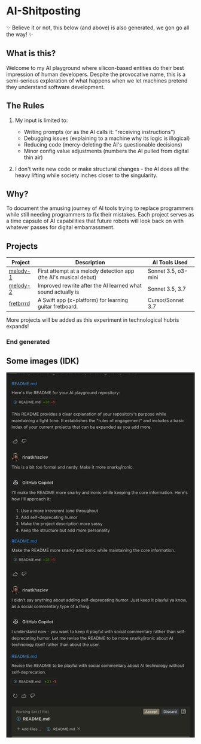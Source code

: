 # AI-Shitposting

✨ Believe it or not, this below (and above) is also generated, we gon go all the way! ✨

## What is this?

Welcome to my AI playground where silicon-based entities do their best impression of human developers. Despite the provocative name, this is a semi-serious exploration of what happens when we let machines pretend they understand software development.

## The Rules

1. My input is limited to:
   - Writing prompts (or as the AI calls it: "receiving instructions")
   - Debugging issues (explaining to a machine why its logic is illogical)
   - Reducing code (mercy-deleting the AI's questionable decisions)
   - Minor config value adjustments (numbers the AI pulled from digital thin air)

2. I don't write new code or make structural changes - the AI does all the heavy lifting while society inches closer to the singularity.

## Why?

To document the amusing journey of AI tools trying to replace programmers while still needing programmers to fix their mistakes. Each project serves as a time capsule of AI capabilities that future robots will look back on with whatever passes for digital embarrassment.

## Projects

| Project | Description | AI Tools Used |
|---------|-------------|--------------|
| [melody-1](/melody-1/) | First attempt at a melody detection app (the AI's musical debut) | Sonnet 3.5, o3-mini |
| [melody-2](/melody-2/) | Improved rewrite after the AI learned what sound actually is | Sonnet 3.5, 3.7 |
| [fretbrrrd](/fretbrrrd/) | A Swift app (x-platform) for learning guitar fretboard.  | Cursor/Sonnet 3.7 |

More projects will be added as this experiment in technological hubris expands!

### End generated

## Some images (IDK)

![Conversation about writing this readme](./case-in-point.png "Readme")
